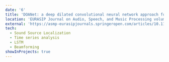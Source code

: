```yaml
---
date: '6'
title: 'DOANet: a deep dilated convolutional neural network approach for search and rescue with drone-embedded sound source localization'
location: 'EURASIP Journal on Audio, Speech, and Music Processing volume 2020'
external: 'https://asmp-eurasipjournals.springeropen.com/articles/10.1186/s13636-020-00184-2'
tech:
  - Sound Source Localization
  - Time series analysis
  - LSTM
  - Beamforming
showInProjects: true
---
```

